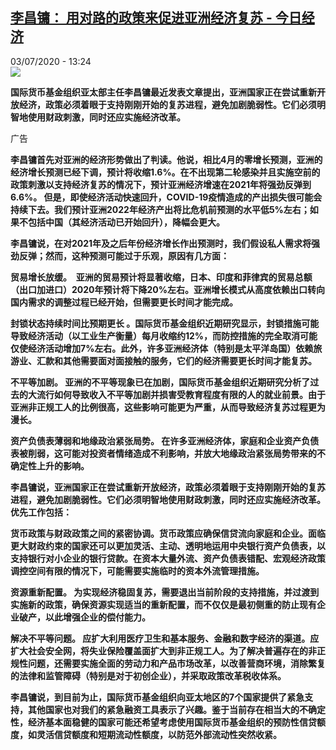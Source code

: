 <!--1593777309000-->
[李昌镛： 用对路的政策来促进亚洲经济复苏 - 今日经济](http://www.rfi.fr//cn/%E4%BA%9A%E6%B4%B2/20200703-%E6%9D%8E%E6%98%8C%E9%95%9B-%E7%94%A8%E5%AF%B9%E8%B7%AF%E7%9A%84%E6%94%BF%E7%AD%96%E6%9D%A5%E4%BF%83%E8%BF%9B%E4%BA%9A%E6%B4%B2%E7%BB%8F%E6%B5%8E%E5%A4%8D%E8%8B%8F)
------

<div>03/07/2020 - 13:24</div><img src="https://s.rfi.fr/media/display/f753bd9c-61e4-11ea-a29d-005056bf87d6/w:310/p:16x9/WB149255-RFI-CN-20140608.png"><p><strong>国际货币基金组织亚太部主任李昌镛最近发表文章提出，亚洲国家正在尝试重新开放经济，政策必须着眼于支持刚刚开始的复苏进程，避免加剧脆弱性。它们必须明智地使用财政刺激，同时还应实施经济改革。</strong></p><div class="t-content__body u-clearfix"><div class="m-interstitial"><div class="m-interstitial__ad"><divclass="m-block-ad "data-tms-ad-type="box"data-tms-ad-status="idle"data-tms-ad-pos="1"><div class="m-block-ad__label">广告</div><div class="m-block-ad__content"></div></div></div></div><p><strong>李昌镛首先对亚洲的经济形势做出了判读。他说，相比4月的零增长预测，亚洲的经济增长预测已经下调，预计将收缩1.6%。在不出现第二轮感染并且实施空前的政策刺激以支持经济复苏的情况下，预计亚洲经济增速在2021年将强劲反弹到6.6%。 但是，即使经济活动快速回升，COVID-19疫情造成的产出损失很可能会持续下去。我们预计亚洲2022年经济产出将比危机前预测的水平低5%左右；如果不包括中国（其经济活动已开始回升），降幅会更大。</strong></p><p><strong>李昌镛</strong><strong>说，</strong><strong>在对</strong><strong>2021年及之后年份经济增长作出预测时，我们假设私人需求将强劲反弹；然而，这种预测可能过于乐观，原因有几方面：</strong></p><p><strong>贸易增长放缓。</strong><strong>  亚洲的贸易预计将显著收缩，日本、印度和菲律宾的贸易总额（出口加进口）2020年预计将下降20%左右。亚洲增长模式从高度依赖出口转向国内需求的调整过程已经开始，但需要更长时间才能完成。 </strong></p><p><strong>封锁状态持续时间比预期更长 。国际货币基金组织近期研究显示，封锁措施可能导致经济活动（以工业生产衡量）每月收缩约</strong><strong>12%，而防控措施的完全取消可能仅使经济活动增加7%左右。此外，许多亚洲经济体（特别是太平洋岛国）依赖旅游业、汇款和其他需要面对面接触的服务，它们的经济需要更长时间才能复苏。 </strong></p><p><strong>不平等加剧。 亚洲的不平等现象已在加剧，国际货币基金组织近期研究分析了过去的大流行如何导致收入不平等加剧并损害受教育程度有限的人的就业前景。由于亚洲非正规工人的比例很高，这些影响可能更为严重，从而导致经济复苏过程更为漫长。</strong><strong></strong></p><p><strong>资产负债表薄弱和地缘政治紧张局势。 在许多亚洲经济体，家庭和企业资产负债表被削弱，这可能对投资者情绪造成不利影响，并放大地缘政治紧张局势带来的不确定性上升的影响。</strong><strong></strong></p><p><strong>李昌镛说，亚洲国家正在尝试重新开放经济，政策必须着眼于支持刚刚开始的复苏进程，避免加剧脆弱性。它们必须明智地使用财政刺激，同时还应实施经济改革。优先工作包括：</strong></p><p><strong>货币政策与财政政策之间的紧密协调。货币政策应确保信贷流向家庭和企业。面临更大财政约束的国家还可以更加灵活、主动、透明地运用中央银行资产负债表，以支持银行对小企业的银行贷款。在资本大量外流、资产负债表错配、宏观经济政策调控空间有限的情况下，可能需要实施临时的资本外流管理措施。</strong></p><p><strong>资源重新配置。 为实现经济稳固复苏，需要退出当前阶段的支持措施，并过渡到实施新的政策，确保资源实现适当的重新配置，而不仅仅是最初侧重的防止现有企业破产，以此增强企业的偿付能力。</strong></p><p><strong>解决不平等问题。 应扩大利用医疗卫生和基本服务、金融和数字经济的渠道。应扩大社会安全网，将失业保险覆盖面扩大到非正规工人。为了解决普遍存在的非正规性问题，还需要实施全面的劳动力和产品市场改革，以改善营商环境，消除繁复的法律和监管障碍（特别是对于初创企业），并采取政策改革税收体系。</strong></p><p><strong>李昌镛说，到目前为止，国际货币基金组织向亚太地区的</strong><strong>7个国家提供了紧急支持，其他国家也对我们的紧急融资工具表示了兴趣。鉴于当前存在相当大的不确定性，经济基本面稳健的国家可能还希望考虑使用国际货币基金组织的预防性信贷额度，如灵活信贷额度和短期流动性额度，以防范外部流动性突然收紧。</strong></p><p> </p><div class="o-self-promo o-self-promo--nl o-self-promo--hidden" data-selfpromo-newsletter></div><div class="o-self-promo o-self-promo--app o-self-promo--hidden" data-selfpromo-app></div></div>
